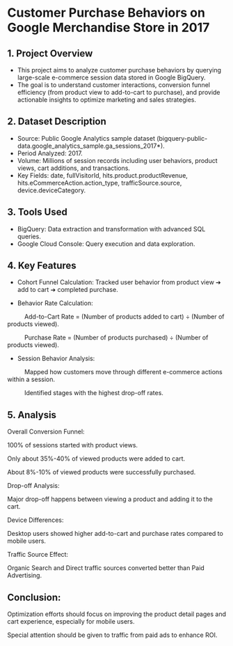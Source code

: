 # Customer Purchase Behaviors on Google Merchandise Store in 2017

## 1. Project Overview
- This project aims to analyze customer purchase behaviors by querying large-scale e-commerce session data stored in Google BigQuery.
- The goal is to understand customer interactions, conversion funnel efficiency (from product view to add-to-cart to purchase), and provide actionable insights to optimize marketing and sales strategies.

## 2. Dataset Description
- Source: Public Google Analytics sample dataset (bigquery-public-data.google_analytics_sample.ga_sessions_2017*).
- Period Analyzed: 2017.
- Volume: Millions of session records including user behaviors, product views, cart additions, and transactions.
- Key Fields: date, fullVisitorId, hits.product.productRevenue, hits.eCommerceAction.action_type, trafficSource.source, device.deviceCategory.
  
## 3. Tools Used
- BigQuery: Data extraction and transformation with advanced SQL queries.
- Google Cloud Console: Query execution and data exploration.
## 4. Key Features
- Cohort Funnel Calculation: Tracked user behavior from product view ➔ add to cart ➔ completed purchase.

- Behavior Rate Calculation:

&nbsp;&nbsp;&nbsp;&nbsp;&nbsp;&nbsp;&nbsp;&nbsp;&nbsp;&nbsp;Add-to-Cart Rate = (Number of products added to cart) ÷ (Number of products viewed).

&nbsp;&nbsp;&nbsp;&nbsp;&nbsp;&nbsp;&nbsp;&nbsp;&nbsp;&nbsp;Purchase Rate = (Number of products purchased) ÷ (Number of products viewed).

- Session Behavior Analysis:

&nbsp;&nbsp;&nbsp;&nbsp;&nbsp;&nbsp;&nbsp;&nbsp;&nbsp;&nbsp;Mapped how customers move through different e-commerce actions within a session.

&nbsp;&nbsp;&nbsp;&nbsp;&nbsp;&nbsp;&nbsp;&nbsp;&nbsp;&nbsp;Identified stages with the highest drop-off rates.

## 5. Analysis




Overall Conversion Funnel:

100% of sessions started with product views.

Only about 35%-40% of viewed products were added to cart.

About 8%-10% of viewed products were successfully purchased.

Drop-off Analysis:

Major drop-off happens between viewing a product and adding it to the cart.

Device Differences:

Desktop users showed higher add-to-cart and purchase rates compared to mobile users.

Traffic Source Effect:

Organic Search and Direct traffic sources converted better than Paid Advertising.

## Conclusion:

Optimization efforts should focus on improving the product detail pages and cart experience, especially for mobile users.

Special attention should be given to traffic from paid ads to enhance ROI.
